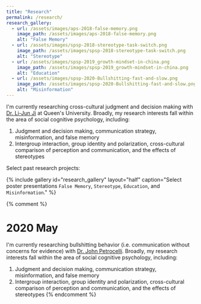 ```yaml
---
title: "Research"
permalink: /research/
research_gallery:
  - url: /assets/images/aps-2018-false-memory.png
    image_path: /assets/images/aps-2018-false-memory.png
    alt: "False Memory"
  - url: /assets/images/spsp-2018-stereotype-task-switch.png
    image_path: /assets/images/spsp-2018-stereotype-task-switch.png
    alt: "Stereotype"
  - url: /assets/images/spsp-2019_growth-mindset-in-china.png
    image_path: /assets/images/spsp-2019_growth-mindset-in-china.png
    alt: "Education"
  - url: /assets/images/spsp-2020-Bullshitting-fast-and-slow.png
    image_path: /assets/images/spsp-2020-Bullshitting-fast-and-slow.png
    alt: "Misinformation"
---
```


I'm currently researching cross-cultural judgment and decision making with [Dr. Li-Jun Ji](https://www.queensu.ca/psychology/culture-and-cognition-lab/research-team) at Queen's University. Broadly, my research interests fall within the area of social cognitive psychology, including:

1) Judgment and decision making, communication strategy, misinformation, and false memory
2) Intergroup interaction, group identity and polarization, cross-cultural comparison of perception and communication, and the effects of stereotypes


Select past research projects:

{% include gallery id="research_gallery" layout="half" caption="Select poster presentations `False Memory`, `Stereotype`, `Education`, and `Misinformation`." %}



{% comment %}
# 2020 May
I'm currently researching bullshitting behavior (i.e. communication without concerns for evidence) with [Dr. John Petrocelli](http://petrocjv.sites.wfu.edu/). Broadly, my research interests fall within the area of social cognitive psychology, including:

1) Judgment and decision making, communication strategy, misinformation, and false memory
2) Intergroup interaction, group identity and polarization, cross-cultural comparison of perception and communication, and the effects of stereotypes
{% endcomment %}
